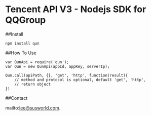 
Tencent API V3 - Nodejs SDK for QQGroup
===========

##Install
```
npm install qun
```

##How To Use
```
var QunApi = require('qun');
var Qun = new QunApi(appId, appKey, serverIp);

Qun.call(apiPath, {}, 'get', 'http', function(result){
    // method and protocol is optional, default 'get', 'http',
    // return object
})
```
##Contact

mailto:lee@susworld.com.
